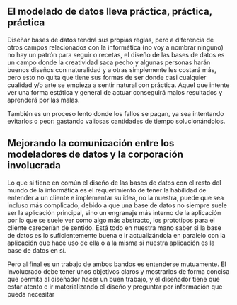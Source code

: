 ## El modelado de datos lleva práctica, práctica, práctica

Diseñar bases de datos tendrá sus propias reglas, pero a diferencia
de otros campos relacionados con la informática (no voy a nombrar ninguno) no hay un
patrón para seguir o recetas, el diseño de las bases de datos es un campo donde la
creatividad saca pecho y algunas personas harán buenos diseños con naturalidad y a
otras simplemente les costará más, pero esto no quita que tiene sus formas de ser
donde casi cualquier cualidad y/o arte se empieza a sentir natural con práctica.
Aquel que intente ver una forma estática y general de actuar conseguirá malos
resultados y aprenderá por las malas.

También es un proceso lento donde los fallos se pagan, ya sea intentando
evitarlos o peor: gastando valiosas cantidades de tiempo solucionándolos.

## Mejorando la comunicación entre los modeladores de datos y la corporación involucrada

Lo que si tiene en común el diseño de las bases de datos con el resto del mundo
de la informática es el requerimiento de tener la habilidad de entender a un cliente
e implementar su idea, no la nuestra, puede que sea incluso más complicado, debido a que una base de datos
no siempre suele ser la aplicación principal, sino un engranaje más interno de la aplicación por lo que
se suele ver como algo más abstracto, los prototipos para el cliente carecerían de sentido. Está todo
en nuestra mano saber si la base de datos es lo suficientemente buena e ir actualizándola en
paralelo con la aplicación que hace uso de ella o a la misma si nuestra aplicación es la
base de datos en sí.

Pero al final es un trabajo de ambos bandos es entenderse mutuamente. El involucrado
debe tener unos objetivos claros y mostrarlos de forma concisa que permita al diseñador
hacer un buen trabajo, y el diseñador tiene que estar atento e ir materializando el diseño
y preguntar por información que pueda necesitar
